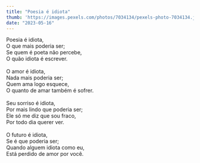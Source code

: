 ```yaml
---
title: "Poesia é idiota"
thumb: 'https://images.pexels.com/photos/7034134/pexels-photo-7034134.jpeg'
date: "2023-05-16"
---
```

Poesia é idiota,  
O que mais poderia ser;  
Se quem é poeta não percebe,  
O quão idiota é escrever.  
<br />
O amor é idiota,  
Nada mais poderia ser;  
Quem ama logo esquece,  
O quanto de amar também é sofrer.  
<br />
Seu sorriso é idiota,  
Por mais lindo que poderia ser;  
Ele só me diz que sou fraco,  
Por todo dia querer ver.  
<br />
O futuro é idiota,  
Se é que poderia ser;  
Quando alguem idiota como eu,  
Está perdido de amor por você.  

